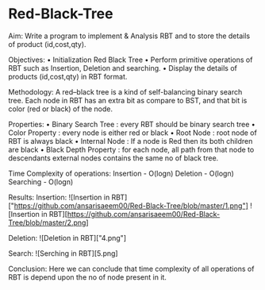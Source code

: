 # Red-Black-Tree


Aim: 
	Write a program to implement & Analysis RBT and to store the details of product (id,cost,qty).


Objectives:
    • Initialization Red Black Tree
    • Perform primitive operations of RBT such as Insertion, Deletion and searching.
    • Display the details of products (id,cost,qty) in RBT format.


Methodology:
A red–black tree is a kind of self-balancing binary search tree. Each node in RBT has an extra bit as compare to BST,
and that bit is color (red or black) of the node.

Properties:
    • Binary Search Tree : every RBT should be binary search tree
    • Color Property : every node is either red or black
    • Root Node : root node of RBT is always black
    • Internal Node : If a node is Red then its both children are black
    • Black Depth Property : for each node, all path from that node to descendants external nodes contains the same no
                            of black tree.


Time Complexity of operations:
Insertion - O(logn)
Deletion - O(logn)
Searching - O(logn) 


Results:
Insertion:
![Insertion in RBT]["https://github.com/ansarisaeem00/Red-Black-Tree/blob/master/1.png"]
![Insertion in RBT][https://github.com/ansarisaeem00/Red-Black-Tree/blob/master/2.png]


Deletion:
![Deletion in RBT]["4.png"]


Search:
![Serching in RBT][5.png]


Conclusion:
	Here we can conclude that time complexity of all operations of RBT is depend upon the no of node present in it.    	
